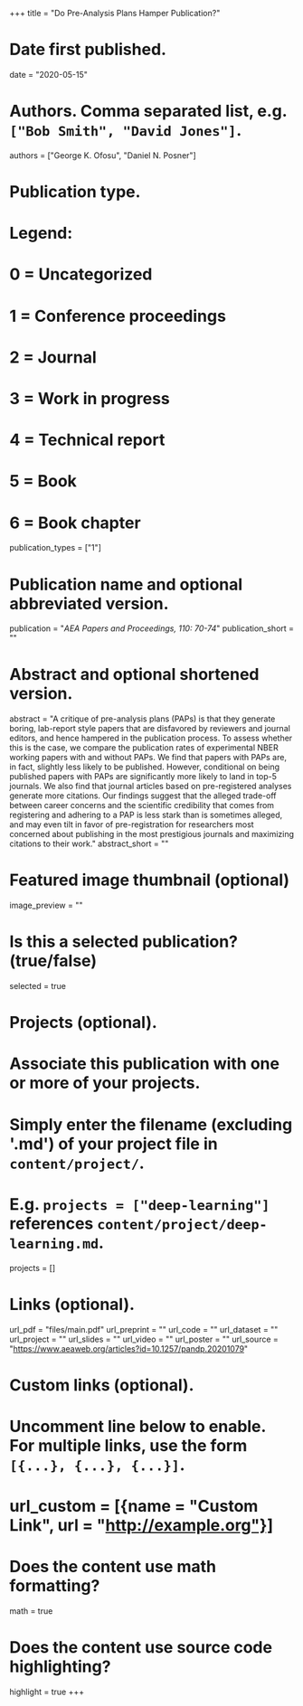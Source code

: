 +++
title = "Do Pre-Analysis Plans Hamper Publication?"

# Date first published.
date = "2020-05-15"

# Authors. Comma separated list, e.g. `["Bob Smith", "David Jones"]`.
authors = ["George K. Ofosu", "Daniel N. Posner"]

# Publication type.
# Legend:
# 0 = Uncategorized
# 1 = Conference proceedings
# 2 = Journal
# 3 = Work in progress
# 4 = Technical report
# 5 = Book
# 6 = Book chapter
publication_types = ["1"]

# Publication name and optional abbreviated version.
publication = "*AEA Papers and Proceedings, 110: 70-74*"
publication_short = ""

# Abstract and optional shortened version.

abstract = "A critique of pre-analysis plans (PAPs) is that they generate boring, lab-report style papers that are disfavored by reviewers and journal editors, and hence hampered in the publication process. To assess whether this is the case, we compare the publication rates of experimental NBER working papers with and without PAPs. We find that papers with PAPs are, in fact, slightly less likely to be published. However, conditional on being published papers with PAPs are significantly more likely to land in top-5 journals. We also find that journal articles based on pre-registered analyses generate more citations. Our findings suggest that the alleged trade-off between career concerns and the scientific credibility that comes from registering and adhering to a PAP is less stark than is sometimes alleged, and may even tilt in favor of pre-registration for researchers most concerned about publishing in the most prestigious journals and maximizing citations to their work."
abstract_short = ""

# Featured image thumbnail (optional)
image_preview = ""

# Is this a selected publication? (true/false)
selected = true

# Projects (optional).
#   Associate this publication with one or more of your projects.
#   Simply enter the filename (excluding '.md') of your project file in `content/project/`.
#   E.g. `projects = ["deep-learning"]` references `content/project/deep-learning.md`.
projects = []

# Links (optional).
url_pdf = "files/main.pdf"
url_preprint = ""
url_code = ""
url_dataset = ""
url_project = ""
url_slides = ""
url_video = ""
url_poster = ""
url_source = "https://www.aeaweb.org/articles?id=10.1257/pandp.20201079"

# Custom links (optional).
#   Uncomment line below to enable. For multiple links, use the form `[{...}, {...}, {...}]`.
# url_custom = [{name = "Custom Link", url = "http://example.org"}]

# Does the content use math formatting?
math = true

# Does the content use source code highlighting?
highlight = true
+++

